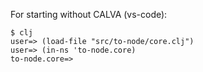 For starting without CALVA (vs-code):

```
$ clj
user=> (load-file "src/to-node/core.clj")
user=> (in-ns 'to-node.core)
to-node.core=> 
```
